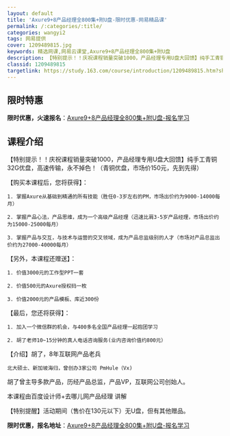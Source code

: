```yaml
---
layout: default
title: 'Axure9+8产品经理全800集+附U盘-限时优惠-网易精品课'
permalink: /:categories/:title/
categories: wangyi2
tags: 网易提供
cover: 1209489815.jpg
keywords: 精选网课,网易云课堂,Axure9+8产品经理全800集+附U盘
description: 【特别提示！！庆祝课程销量突破1000，产品经理专用U盘大回馈】纯手工青铜32G优盘，高速传输，永不掉色！（青铜优盘，市
classid: 1209489815
targetlink: https://study.163.com/course/introduction/1209489815.htm?share=1&shareId=1025206652&utm_campaign=share&utm_medium=iphoneShare&utm_source=&utm_u=1025206652
---
```


## 限时特惠

**限时优惠，火速报名**：[Axure9+8产品经理全800集+附U盘-报名学习](https://study.163.com/course/introduction/1209489815.htm?share=1&shareId=1025206652&utm_campaign=share&utm_medium=iphoneShare&utm_source=&utm_u=1025206652)

## 课程介绍

【特别提示！！庆祝课程销量突破1000，产品经理专用U盘大回馈】纯手工青铜32G优盘，高速传输，永不掉色！（青铜优盘，市场价150元，先到先得）

【购买本课程后，您将获得】：

    1. 掌握Axure从基础到精通的所有技能（胜任0-3岁左右的PM，市场出价约为9000-14000每月）

    2. 掌握产品心法，产品思维，成为一个高级产品经理（迅速比肩3-5岁产品经理，市场出价约为15000-25000每月）

    3. 掌握产品与交互，与技术与运营的交叉领域，成为产品总监级别的人才（市场对产品总监出价约为27000-40000每月）

【另外，本课程还赠送】：

    1. 价值3000元的工作型PPT一套

    2. 价值500元的Axure授权码一枚

    3. 价值2000元的产品模板、库近300份

【最后，您还将获得】：

    1. 加入一个微信群的机会，与400多名全国产品经理一起抱团学习

    2. 胡了老师10~15分钟的真人电话咨询服务(业内咨询价值约800元）

【介绍】胡了，8年互联网产品老兵 

    北大硕士、新加坡海归，曾创办3家公司 PmHule（Vx) 

胡了曾主导多款产品，历经产品总监，产品VP，互联网公司创始人。

本课程由百度设计师+去哪儿网产品经理 讲解

【特别提醒】活动期间（售价在130元以下）无U盘，但有其他赠品。

**限时优惠，报名地址**：[Axure9+8产品经理全800集+附U盘-报名学习](https://study.163.com/course/introduction/1209489815.htm?share=1&shareId=1025206652&utm_campaign=share&utm_medium=iphoneShare&utm_source=&utm_u=1025206652)

